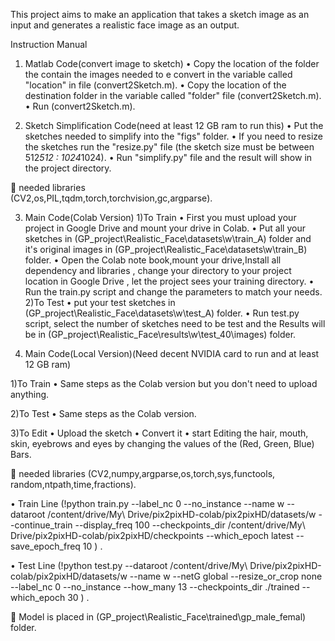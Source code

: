This project aims to make an application that
takes a sketch image as an input and generates
a realistic face image as an output.

Instruction Manual
1.	Matlab Code(convert image to sketch)
•	Copy the location of the folder the contain the images needed to e convert in the variable called "location" in file (convert2Sketch.m).
•	Copy the location of the destination folder in the variable called "folder" file (convert2Sketch.m).
•	Run (convert2Sketch.m).

2.	Sketch Simplification Code(need at least 12 GB ram to run this)
•	Put the sketches needed to simplify into the "figs" folder.
•	If you need to resize the sketches run the "resize.py" file (the sketch size must be between 512*512 : 1024*1024).
•	Run "simplify.py" file and the result will show in the project directory.  

	needed libraries  
(CV2,os,PIL,tqdm,torch,torchvision,gc,argparse).

3.	Main Code(Colab Version)
    1)To Train
•	First you must upload your project in Google Drive and mount your drive in Colab.
•	Put all your sketches in (GP_project\Realistic_Face\datasets\w\train_A) folder and it's original images in (GP_project\Realistic_Face\datasets\w\train_B) folder.
•	Open the Colab note book,mount your drive,Install all dependency and libraries , change your directory to your project location in Google Drive , let the project sees your training directory.
•	Run the train.py script and change the parameters to match your needs.
2)To Test
•	put your test sketches in (GP_project\Realistic_Face\datasets\w\test_A) folder.
•	Run test.py script, select the number of sketches need to be test and the Results will be in (GP_project\Realistic_Face\results\w\test_40\images) folder. 


4.	Main Code(Local Version)(Need decent NVIDIA card to run and at least 12 GB ram)

1)To Train
•	Same steps as the Colab version but you don't need to upload anything.

2)To Test
•	Same steps as the Colab version.

3)To Edit
•	Upload the sketch 
•	Convert it 
•	start Editing the hair, mouth, skin, eyebrows and eyes by changing the values of the (Red, Green, Blue) Bars.

	needed libraries 
(CV2,numpy,argparse,os,torch,sys,functools, random,ntpath,time,fractions).



•	Train Line
(!python train.py --label_nc 0 --no_instance --name w --dataroot /content/drive/My\ Drive/pix2pixHD-colab/pix2pixHD/datasets/w --continue_train --display_freq 100 --checkpoints_dir /content/drive/My\ Drive/pix2pixHD-colab/pix2pixHD/checkpoints --which_epoch latest --save_epoch_freq 10 ) .


•	Test Line 
(!python test.py --dataroot /content/drive/My\ Drive/pix2pixHD-colab/pix2pixHD/datasets/w --name w --netG global --resize_or_crop none --label_nc 0 --no_instance --how_many 13 --checkpoints_dir ./trained --which_epoch 30 ) .

	Model is placed in (GP_project\Realistic_Face\trained\gp_male_femal) folder.



